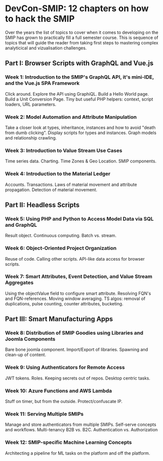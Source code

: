 # DevCon-SMIP: 12 chapters on how to hack the SMIP

Over the years the list of topics to cover when it comes to developing on the SMIP has grown to practically fill a full semester course. This is sequence of topics that will guide the reader from taking first steps to mastering complex analyticical and vizualisation challenges.

## Part I: Browser Scripts with GraphQL and Vue.js

### Week 1: Introduction to the SMIP's GraphQL API, it's mini-IDE, and the Vue.js SPA Framework

Click around. Explore the API using GraphiQL. Build a Hello World page. Build a Unit Conversion Page. Tiny but useful PHP helpers: context, script loaders, URL parameters.

### Week 2: Model Automation and Attribute Manipulation

Take a closer look at types, inheritance, instances and how to avoid "death from dumb clicking". Display scripts for types and instances. Graph models and relationship crawling.

### Week 3: Introduction to Value Stream Use Cases

Time series data. Charting. Time Zones & Geo Location. SMIP components.

### Week 4: Introduction to the Material Ledger

Accounts. Transactions. Laws of material movement and attribute propagation. Detection of material movement.

## Part II: Headless Scripts

### Week 5: Using PHP and Python to Access Model Data via SQL and GraphQL

Result object. Continuous computing. Batch vs. stream.

### Week 6: Object-Oriented Project Organization

Reuse of code. Calling other scripts. API-like data access for browser scripts.

### Week 7: Smart Attributes, Event Detection, and Value Stream Aggregates

Using the objectValue field to configure smart attribute. Resolving FQN's and FQN-references. Moving window averaging. TS algos: removal of duplications, pulse counting, counter attributes, bucketing.

## Part III: Smart Manufacturing Apps

### Week 8: Distribution of SMIP Goodies using Libraries and Joomla Components

Bare bone joomla component. Import/Export of libraries. Spawning and clean-up of content.

### Week 9: Using Authenticators for Remote Access

JWT tokens. Roles. Keeping secrets out of repos. Desktop centric tasks.

### Week 10: Azure Functions and AWS Lambda

Stuff on timer, but from the outside. Protect/confuscate IP.

### Week 11: Serving Multiple SMIPs

Manage and store authenticators from multiple SMIPs. Self-serve concepts and workflows. Multi-tenancy B2B vs. B2C. Authentication vs. Authorization

### Week 12: SMIP-specific Machine Learning Concepts

Architecting a pipeline for ML tasks on the platform and off the platform.
